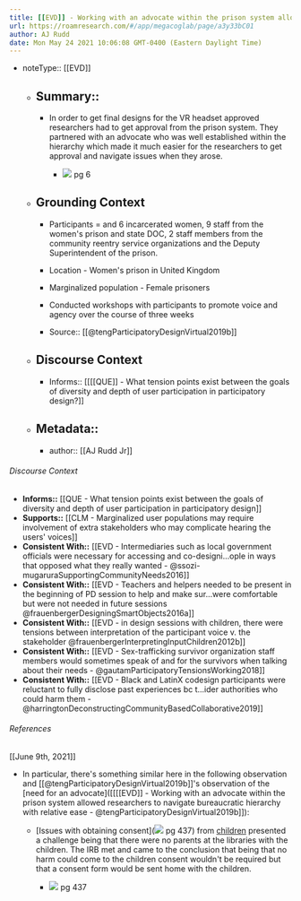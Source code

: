 ```yaml
---
title: [[EVD]] - Working with an advocate within the prison system allowed researchers to navigate bureaucratic hierarchy with relative ease - @tengParticipatoryDesignVirtual2019b
url: https://roamresearch.com/#/app/megacoglab/page/a3y33bC01
author: AJ Rudd
date: Mon May 24 2021 10:06:08 GMT-0400 (Eastern Daylight Time)
---
```


- noteType:: [[EVD]]

    - ## Summary::

        - In order to get final designs for the VR headset approved researchers had to get approval from the prison system. They partnered with an advocate who was well established within the hierarchy which made it much easier for the researchers to get approval and navigate issues when they arose.

            - ![](https://firebasestorage.googleapis.com/v0/b/firescript-577a2.appspot.com/o/imgs%2Fapp%2Fmegacoglab%2FwsitZCgarr.png?alt=media&token=714b4047-2fa6-48e4-8b02-2d48986bb9bd) pg 6

    - ## **Grounding Context**

        - Participants = and 6 incarcerated women, 9 staff from the women's prison and state DOC, 2 staff members from the community reentry service organizations and the Deputy Superintendent of the prison.

        - Location - Women's prison in United Kingdom

        - Marginalized population - Female prisoners

        - Conducted workshops with participants to promote voice and agency over the course of three weeks

        - Source:: [[@tengParticipatoryDesignVirtual2019b]]

    - ## **Discourse Context**

        - Informs:: [[[[QUE]] - What tension points exist between the goals of diversity and depth of user participation in participatory design?]]

    - ## Metadata::

        - author:: [[AJ Rudd Jr]]

###### Discourse Context

- **Informs::** [[QUE - What tension points exist between the goals of diversity and depth of user participation in participatory design]]
- **Supports::** [[CLM - Marginalized user populations may require involvement of extra stakeholders who may complicate hearing the users' voices]]
- **Consistent With::** [[EVD - Intermediaries such as local government officials were necessary for accessing and co-designi...ople in ways that opposed what they really wanted - @ssozi-mugaruraSupportingCommunityNeeds2016]]
- **Consistent With::** [[EVD - Teachers and helpers needed to be present in the beginning of PD session to help and make sur...were comfortable but were not needed in future sessions @frauenbergerDesigningSmartObjects2016a]]
- **Consistent With::** [[EVD - in design sessions with children, there were tensions between interpretation of the participant voice v. the stakeholder @frauenbergerInterpretingInputChildren2012b]]
- **Consistent With::** [[EVD - Sex-trafficking survivor organization staff members would sometimes speak of and for the survivors when talking about their needs - @gautamParticipatoryTensionsWorking2018]]
- **Consistent With::** [[EVD - Black and LatinX codesign participants were reluctant to fully disclose past experiences bc t...ider authorities who could harm them - @harringtonDeconstructingCommunityBasedCollaborative2019]]

###### References

[[June 9th, 2021]]

- In particular, there's something similar here in the following observation and [[@tengParticipatoryDesignVirtual2019b]]'s observation of the [need for an advocate]([[[[EVD]] - Working with an advocate within the prison system allowed researchers to navigate bureaucratic hierarchy with relative ease - @tengParticipatoryDesignVirtual2019b]]):

    - [Issues with obtaining consent](![](https://firebasestorage.googleapis.com/v0/b/firescript-577a2.appspot.com/o/imgs%2Fapp%2Fmegacoglab%2Ff3Om-CxLTN.png?alt=media&token=6c96ef43-9dfb-4b32-97a2-1729fb91f933) pg 437) from [children](((slZCVGK1p))) presented a challenge being that there were no parents at the libraries with the children. The IRB met and came to the conclusion that being that no harm could come to the children consent wouldn't be required but that a consent form would be sent home with the children.

        - ![](https://firebasestorage.googleapis.com/v0/b/firescript-577a2.appspot.com/o/imgs%2Fapp%2Fmegacoglab%2Ff3Om-CxLTN.png?alt=media&token=6c96ef43-9dfb-4b32-97a2-1729fb91f933) pg 437
